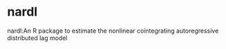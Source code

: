 # nardl
nardl:An R package to estimate the nonlinear cointegrating autoregressive distributed lag model
